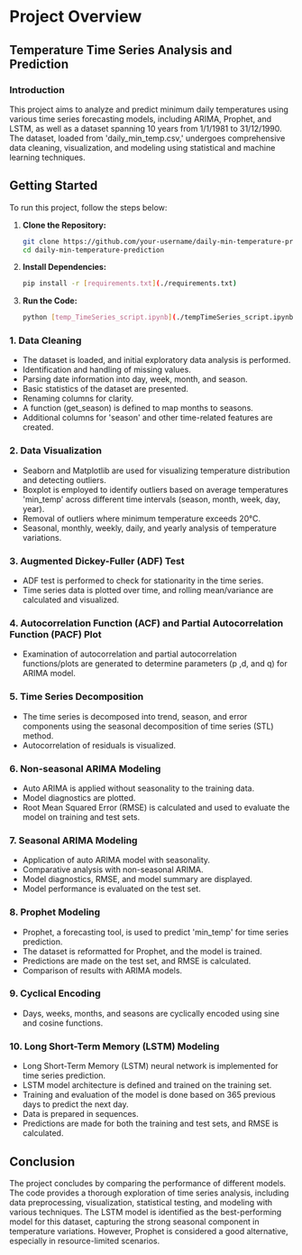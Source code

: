 # Project Overview

## Temperature Time Series Analysis and Prediction


### Introduction
This project aims to analyze and predict minimum daily temperatures using various time series forecasting models, including ARIMA, Prophet, and LSTM, as well as a dataset spanning 10 years from 1/1/1981 to 31/12/1990. The dataset, loaded from 'daily_min_temp.csv,' undergoes comprehensive data cleaning, visualization, and modeling using statistical and machine learning techniques.


## Getting Started

To run this project, follow the steps below:

1. **Clone the Repository:**
   ```bash
   git clone https://github.com/your-username/daily-min-temperature-prediction.git
   cd daily-min-temperature-prediction
   ```

2. **Install Dependencies:**
   ```bash
   pip install -r [requirements.txt](./requirements.txt)
   ```

3. **Run the Code:**
   ```bash
   python [temp_TimeSeries_script.ipynb](./tempTimeSeries_script.ipynb)
   ```

### 1. Data Cleaning
- The dataset is loaded, and initial exploratory data analysis is performed.
- Identification and handling of missing values.
- Parsing date information into day, week, month, and season.
- Basic statistics of the dataset are presented.
- Renaming columns for clarity.
- A function (get_season) is defined to map months to seasons.
- Additional columns for 'season' and other time-related features are created.

### 2. Data Visualization
- Seaborn and Matplotlib are used for visualizing temperature distribution and detecting outliers.
- Boxplot is employed to identify outliers based on average temperatures 'min_temp' across different time intervals (season, month, week, day, year).
- Removal of outliers where minimum temperature exceeds 20°C.
- Seasonal, monthly, weekly, daily, and yearly analysis of temperature variations.

### 3. Augmented Dickey-Fuller (ADF) Test
- ADF test is performed to check for stationarity in the time series.
- Time series data is plotted over time, and rolling mean/variance are calculated and visualized.

### 4. Autocorrelation Function (ACF) and Partial Autocorrelation Function (PACF) Plot
- Examination of autocorrelation and partial autocorrelation functions/plots are generated to determine parameters (p ,d, and q) for ARIMA model.

### 5. Time Series Decomposition
- The time series is decomposed into trend, season, and error components using the seasonal decomposition of time series (STL) method.
- Autocorrelation of residuals is visualized.

### 6. Non-seasonal ARIMA Modeling
- Auto ARIMA is applied without seasonality to the training data.
- Model diagnostics are plotted.
- Root Mean Squared Error (RMSE) is calculated and used to evaluate the model on training and test sets.

### 7. Seasonal ARIMA Modeling
- Application of auto ARIMA model with seasonality.
- Comparative analysis with non-seasonal ARIMA.
- Model diagnostics, RMSE, and model summary are displayed.
- Model performance is evaluated on the test set.

### 8. Prophet Modeling
- Prophet, a forecasting tool, is used to predict 'min_temp' for time series prediction.
- The dataset is reformatted for Prophet, and the model is trained.
- Predictions are made on the test set, and RMSE is calculated.
- Comparison of results with ARIMA models.

### 9. Cyclical Encoding
- Days, weeks, months, and seasons are cyclically encoded using sine and cosine functions.

### 10. Long Short-Term Memory (LSTM) Modeling
- Long Short-Term Memory (LSTM) neural network is implemented for time series prediction.
- LSTM model architecture is defined and trained on the training set.
- Training and evaluation of the model is done based on 365 previous days to predict the next day.
- Data is prepared in sequences.
- Predictions are made for both the training and test sets, and RMSE is calculated.

## Conclusion
The project concludes by comparing the performance of different models. The code provides a thorough exploration of time series analysis, including data preprocessing, visualization, statistical testing, and modeling with various techniques. The LSTM model is identified as the best-performing model for this dataset, capturing the strong seasonal component in temperature variations. However, Prophet is considered a good alternative, especially in resource-limited scenarios.

